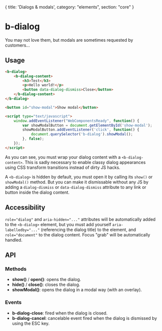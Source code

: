 {
  title: 'Dialogs & modals',
  category: "elements",
  section: "core"
}

# b-dialog

You may not love them, but modals are sometimes requested by customers...

## Usage

``` html
<b-dialog>
    <b-dialog-content>
        <h3>Test</h3>
        <p>Hello world!</p>
        <button data-dialog-dismiss>Close</button>
    </b-dialog-content>
</b-dialog>

<button id="show-modal">Show modal</button>

<script type="text/javascript">
    window.addEventListener("WebComponentsReady", function() {
        var showModalButton = document.getElementById('show-modal');
        showModalButton.addEventListener('click', function() {
            document.querySelector('b-dialog').showModal();
        }, false);
    });
</script>
```
As you can see, you must wrap your dialog content with a `<b-dialog-content>`. This is sadly necessary to enable classy dialog appearances using CSS transform transitions instead of dirty JS hacks.

A `<b-dialog>` is hidden by default, you must open it by calling its `show()` or `showModal()` method. But you can make it dismissable without any JS by adding a `dialog-dismiss` or `data-dialog-dismiss` attribute to any link or button inside the dialog content.

## Accessibility

`role="dialog"` and `aria-hidden="..."` attributes will be automatically added to the `<b-dialog>` element, but you must add yourself `aria-labelledby="..."` (referencing the dialog title) to the element, and `role="document"` to the dialog content. Focus "grab" will be automatically handled.

## API

### Methods
- __show()__ / __open()__: opens the dialog.
- __hide()__ / __close()__: closes the dialog.
- __showModal()__: opens the dialog in a modal way (with an overlay).

### Events
- __b-dialog-close__: fired when the dialog is closed.
- __b-dialog-cancel__: cancelable event fired when the dialog is dismissed by using the ESC key.

